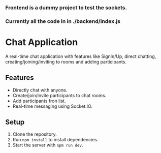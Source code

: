 ### Frontend is a dummy project to test the sockets.

### Currently all the code in in ./backend/index.js

# Chat Application

A real-time chat application with features like SignIn/Up, direct chatting, creating/joining/inviting to rooms and adding participants.

## Features

- Directly chat with anyone.
- Create/join/invite participants to chat rooms.
- Add participants fron list.
- Real-time messaging using Socket.IO.

## Setup

1. Clone the repository.
2. Run `npm install` to install dependencies.
3. Start the server with `npm run dev`.
